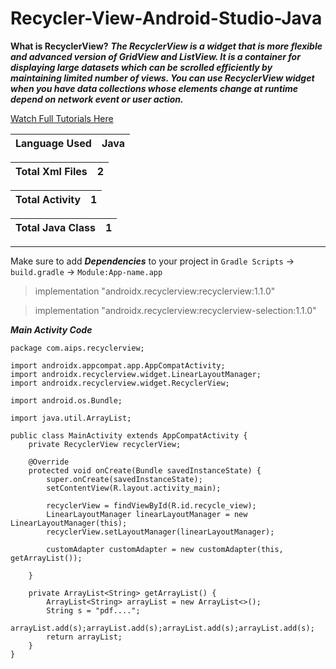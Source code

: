 # Recycler-View-Android-Studio-Java


**What is RecyclerView?**
***The RecyclerView is a widget that is more flexible and advanced version of GridView and ListView. It is a container for displaying large datasets which can be scrolled efficiently by maintaining limited number of views. You can use RecyclerView widget when you have data collections whose elements change at runtime depend on network event or user action.***

[Watch Full Tutorials Here]( https://youtu.be/90WPyV9-vaY "Recycler View")

|Language Used | Java |
|---|---|

|Total Xml Files| 2 |
|---|---|

|Total Activity | 1 |
|---|---|

|Total Java Class | 1 |
|---|---|

---
Make sure to add ***Dependencies*** to your project in `Gradle Scripts` -> `build.gradle` -> `Module:App-name.app`

>implementation "androidx.recyclerview:recyclerview:1.1.0"

>implementation "androidx.recyclerview:recyclerview-selection:1.1.0"

***Main Activity Code***
```
package com.aips.recyclerview;

import androidx.appcompat.app.AppCompatActivity;
import androidx.recyclerview.widget.LinearLayoutManager;
import androidx.recyclerview.widget.RecyclerView;

import android.os.Bundle;

import java.util.ArrayList;

public class MainActivity extends AppCompatActivity {
    private RecyclerView recyclerView;

    @Override
    protected void onCreate(Bundle savedInstanceState) {
        super.onCreate(savedInstanceState);
        setContentView(R.layout.activity_main);

        recyclerView = findViewById(R.id.recycle_view);
        LinearLayoutManager linearLayoutManager = new LinearLayoutManager(this);
        recyclerView.setLayoutManager(linearLayoutManager);

        customAdapter customAdapter = new customAdapter(this, getArrayList());

    }

    private ArrayList<String> getArrayList() {
        ArrayList<String> arrayList = new ArrayList<>();
        String s = "pdf....";
        arrayList.add(s);arrayList.add(s);arrayList.add(s);arrayList.add(s);
        return arrayList;
    }
}
```
